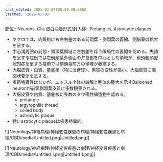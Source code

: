 ```yaml
---
last_edited: 2025-02-27T00:00:00.000Z
lastmod: '2025-03-05'
---
```





部位:: Neurons, Glia
蛋白沈着形式/封入体:: Pretangles, Astrocytic plaques
- マクロでは、肉眼的にも左右差のある前頭葉・側頭葉の萎縮、側脳室の拡大を呈する。
- 中心溝周囲の前頭・頭頂葉領域に左右差を伴う限局性の萎縮を認める。失語を呈する症例では左前頭葉外側面の弁蓋部を中心とした領域が、前頭側頭型認知症を呈する症例では前頭葉前方の領域が萎縮する。
- 大脳皮質・白質、基底核（特に淡蒼球）、黒質の変性が強い。大脳皮質に海面状変化を呈する。
- 疾患特異性はないが、ニッスル小体の融解と胞体の腫大を示すBallooned neuronが前頭側頭葉皮質に多数観察される。
- 大脳皮質や白質、基底核に多数のタウ陽性構造物を認める。
    - pretangle
    - argyrophilic thread
    - coiled body
    - astrocytic plaque
- 特にastrocytic plaqueは疾患特異的。

![[Neurology/神経病理/神経変性疾患の病理/神経変性疾患と病理/CBD/media/Untitled.png|Untitled.png]]

![[Neurology/神経病理/神経変性疾患の病理/神経変性疾患と病理/CBD/media/Untitled 1.png|Untitled 1.png]]
